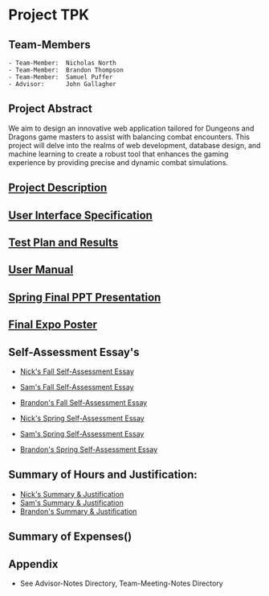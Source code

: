 # Project TPK

## Team-Members
    - Team-Member:  Nicholas North
    - Team-Member:  Brandon Thompson
    - Team-Member:  Samuel Puffer
    - Advisor:      John Gallagher

## Project Abstract

We aim to design an innovative web application tailored for Dungeons and Dragons game masters to assist with balancing combat encounters. This project will delve into the realms of web development, database design, and machine learning to create a robust tool that enhances the gaming experience by providing precise and dynamic combat simulations.

## [Project Description](Documentation/Misc/Project-Overview.md)

## [User Interface Specification](Documentation/Misc/User-Docs.docx)

## [Test Plan and Results](Documentation/Misc/Team-TPK-Test-Plan.docx)

## [User Manual](Documentation/Misc/User-Docs.docx)

## [Spring Final PPT Presentation](Documentation/Team-TPK-Presentation.pptx)

## [Final Expo Poster](Documentation/Team-TPK-Expo-Poster.pptx)

## Self-Assessment Essay's
- [Nick's Fall Self-Assessment Essay](Professional-Profiles/Nick-North/Nick-North-Self-Assessment.md)
- [Sam's Fall Self-Assessment Essay](Professional-Profiles/Samuel-Puffer/Samuel-Self-Assessment.docx)
- [Brandon's Fall Self-Assessment Essay](Professional-Profiles/Brandon-Thompson/Brandon-Thompson-Self-Assessment.pdf)

- [Nick's Spring Self-Assessment Essay](Professional-Profiles/Nick-North/Nick-North-Self-Assessment.md)
- [Sam's Spring Self-Assessment Essay](Professional-Profiles/Samuel-Puffer/Samuel-Self-Assessment.docx)
- [Brandon's Spring Self-Assessment Essay](Professional-Profiles/Brandon-Thompson/Spring-Assignment-6-Self-Assessment-Brandon-Thompson.md)

## Summary of Hours and Justification:
- [Nick's Summary & Justification](Professional-Profiles/Nick-North/)
- [Sam's Summary & Justification](Professional-Profiles/Samuel-Puffer/)
- [Brandon's Summary & Justification](Professional-Profiles/Brandon-Thompson/)

## Summary of Expenses()

## Appendix
- See Advisor-Notes Directory, Team-Meeting-Notes Directory
